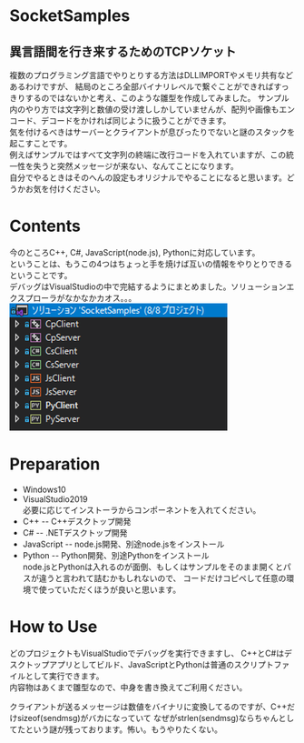 # SocketSamples

## 異言語間を行き来するためのTCPソケット
複数のプログラミング言語でやりとりする方法はDLLIMPORTやメモリ共有などあるわけですが、
結局のところ全部バイナリレベルで繋ぐことができればすっきりするのではないかと考え、このような雛型を作成してみました。
サンプル内のやり方では文字列と数値の受け渡ししかしていませんが、配列や画像もエンコード、デコードをかければ同じように扱うことができます。  
気を付けるべきはサーバーとクライアントが息ぴったりでないと謎のスタックを起こすことです。  
例えばサンプルではすべて文字列の終端に改行コードを入れていますが、この統一性を失うと突然メッセージが来ない、なんてことになります。  
自分でやるときはそのへんの設定もオリジナルでやることになると思います。どうかお気を付けください。  
  
# Contents
今のところC++, C#, JavaScript(node.js), Pythonに対応しています。  
ということは、もうこの4つはちょっと手を焼けば互いの情報をやりとりできるということです。  
デバッグはVisualStudioの中で完結するようにまとめました。ソリューションエクスプローラがなかなかカオス。。。  
![sockets.png](/sockets.png)  
  
# Preparation
* Windows10
* VisualStudio2019  
必要に応じてインストーラからコンポーネントを入れてください。  
* C++ -- C++デスクトップ開発
* C# -- .NETデスクトップ開発
* JavaScript -- node.js開発、別途node.jsをインストール
* Python -- Python開発、別途Pythonをインストール  
node.jsとPythonは入れるのが面倒、もしくはサンプルをそのまま開くとパスが違うと言われて詰むかもしれないので、
コードだけコピペして任意の環境で使っていただくほうが良いと思います。
  
# How to Use
どのプロジェクトもVisualStudioでデバッグを実行できますし、
C++とC#はデスクトップアプリとしてビルド、JavaScriptとPythonは普通のスクリプトファイルとして実行できます。  
内容物はあくまで雛型なので、中身を書き換えてご利用ください。  
  
クライアントが送るメッセージは数値をバイナリに変換してるのですが、C++だけsizeof(sendmsg)がバカになっていて
なぜがstrlen(sendmsg)ならちゃんとしてたという謎が残っております。怖い。もうやりたくない。
